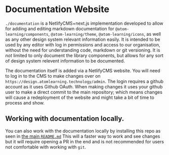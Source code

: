 # Documentation Website

`./documentation` is a NetlifyCMS+next.js implementation developed to allow for adding and editing markdown documentation for `@atom-learning/components`, `@atom-learning/theme`, `@atom-learning/icons`, as well as any other design system relevant information easily. It is intended to be used by any editor with log in permissions and access to our organisation, without the need for understanding code, markdown or git versioning. It is _not_ limited to only document the library components, but allows for any sort of design system relevent information to be documented.

The documentation itself is added via a NetlifyCMS website. You will need to log in to the CMS to make changes over on `https://design.atomlearning.technology/admin`. The login requires a github account as it uses Github OAuth. When making changes it uses your github user to make a direct commit to the main repository; which means changes will cause a redeployment of the website and might take a bit of time to process and show.

## Working with documentation locally.

You can also work with the documentation locally by installing this repo as seen in [the main `README.md`](https://github.com/Atom-Learning/components/tree/main#readme)
This will a faster way to work and see changes but it will require opening a PR in the end and is not recommended for users not comfortable with working with `git`.
